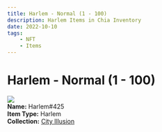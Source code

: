 ```yaml
---
title: Harlem - Normal (1 - 100)
description: Harlem Items in Chia Inventory
date: 2022-10-10
tags:
    - NFT
    - Items
---
```


# Harlem - Normal (1 - 100)
<div class="item_thumbnail">
<img loading="lazy" src="https://c3lat5vlvnbze3a3y22yomrghbqxsuaqxulwvetusm5h4cq.arweave.net/FtYJ9qur_Q5Js_G8a1hzImOGF5_UBC9F2-qSdJM6fgo"><br/>
<div><strong>Name:</strong> Harlem#425</div>
<div><strong>Item Type:</strong> Harlem</div>
<div><strong>Collection:</strong> <a href="https://www.spacescan.io/xch/nft/collection/col1lend2dcn558km4wcwta4xnkfv3xpcmlp9kyt0m909emvfxechlyqdl5ndg">City Illusion</a></div>
</div>

